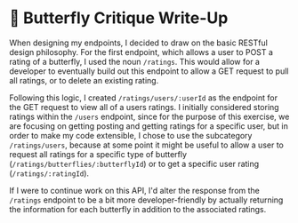 # 🦋 Butterfly Critique Write-Up

When designing my endpoints, I decided to draw on the basic RESTful design philosophy. For the first endpoint, which allows a user to POST a rating of a butterfly, I used the noun `/ratings`. This would allow for a developer to eventually build out this endpoint to allow a GET request to pull all ratings, or to delete an existing rating.

Following this logic, I created `/ratings/users/:userId` as the endpoint for the GET request to view all of a users ratings. I initially considered storing ratings within the `/users` endpoint, since for the purpose of this exercise, we are focusing on getting posting and getting ratings for a specific user, but in order to make my code extensible, I chose to use the subcategory `/ratings/users`, because at some point it might be useful to allow a user to request all ratings for a specific type of butterfly (`/ratings/butterflies/:butterflyId`) or to get a specific user rating (`/ratings/:ratingId`).

If I were to continue work on this API, I'd alter the response from the `/ratings` endpoint to be a bit more developer-friendly by actually returning the information for each butterfly in addition to the associated ratings.
